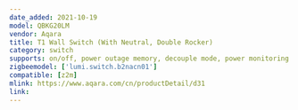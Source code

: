 ```yaml
---
date_added: 2021-10-19
model: QBKG20LM
vendor: Aqara
title: T1 Wall Switch (With Neutral, Double Rocker)
category: switch
supports: on/off, power outage memory, decouple mode, power monitoring
zigbeemodel: ['lumi.switch.b2nacn01']
compatible: [z2m]
mlink: https://www.aqara.com/cn/productDetail/d31
link: 
---
```

